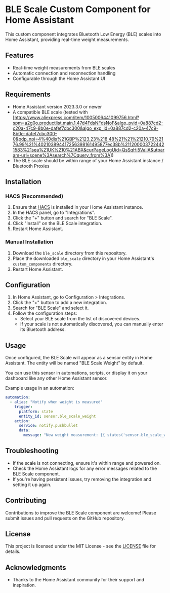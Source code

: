 # BLE Scale Custom Component for Home Assistant

This custom component integrates Bluetooth Low Energy (BLE) scales into Home Assistant, providing real-time weight measurements.

## Features

- Real-time weight measurements from BLE scales
- Automatic connection and reconnection handling
- Configurable through the Home Assistant UI

## Requirements

- Home Assistant version 2023.3.0 or newer
- A compatible BLE scale (tested with [https://www.aliexpress.com/item/1005006441099756.html?spm=a2g0o.productlist.main.1.47d4FdsNFdsNoF&algo_pvid=0a887cd2-c20a-47c9-8b0e-dafef7cbc300&algo_exp_id=0a887cd2-c20a-47c9-8b0e-dafef7cbc300-0&pdp_npi=4%40dis%21GBP%2123.23%218.48%21%21%21210.79%2176.99%21%402103894417256398161495877ec38b%2112000037224421583%21sea%21UK%210%21ABX&curPageLogUid=QsSqHi5ValiA&utparam-url=scene%3Asearch%7Cquery_from%3A])
- The BLE scale should be within range of your Home Assistant instance / Bluetooth Proxies

## Installation

### HACS (Recommended)

1. Ensure that [HACS](https://hacs.xyz/) is installed in your Home Assistant instance.
2. In the HACS panel, go to "Integrations".
3. Click the "+" button and search for "BLE Scale".
4. Click "Install" on the BLE Scale integration.
5. Restart Home Assistant.

### Manual Installation

1. Download the `ble_scale` directory from this repository.
2. Place the downloaded `ble_scale` directory in your Home Assistant's `custom_components` directory.
3. Restart Home Assistant.

## Configuration

1. In Home Assistant, go to Configuration > Integrations.
2. Click the "+" button to add a new integration.
3. Search for "BLE Scale" and select it.
4. Follow the configuration steps:
   - Select your BLE scale from the list of discovered devices.
   - If your scale is not automatically discovered, you can manually enter its Bluetooth address.

## Usage

Once configured, the BLE Scale will appear as a sensor entity in Home Assistant. The entity will be named "BLE Scale Weight" by default.

You can use this sensor in automations, scripts, or display it on your dashboard like any other Home Assistant sensor.

Example usage in an automation:

```yaml
automation:
  - alias: "Notify when weight is measured"
    trigger:
      platform: state
      entity_id: sensor.ble_scale_weight
    action:
      service: notify.pushbullet
      data:
        message: "New weight measurement: {{ states('sensor.ble_scale_weight') }} grams"
```

## Troubleshooting

- If the scale is not connecting, ensure it's within range and powered on.
- Check the Home Assistant logs for any error messages related to the BLE Scale component.
- If you're having persistent issues, try removing the integration and setting it up again.

## Contributing

Contributions to improve the BLE Scale component are welcome! Please submit issues and pull requests on the GitHub repository.

## License

This project is licensed under the MIT License - see the [LICENSE](LICENSE) file for details.

## Acknowledgments

- Thanks to the Home Assistant community for their support and inspiration.
